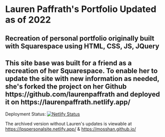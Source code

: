 <h1> Lauren Paffrath's Portfolio Updated as of 2022 </h1>
<h2>Recreation of personal portfolio originally built with Squarespace using HTML, CSS, JS, JQuery </h2>
<h2>This site base was built for a friend as a recreation of her Squarespace. To enable her to update the site with new information as needed, she's forked the project on her Github https://github.com/laurenpaffrath and deployed it on https://laurenpaffrath.netlify.app/ </h2>

Deployment Status: [![Netlify Status](https://api.netlify.com/api/v1/badges/7a945dee-f31a-400a-9354-3c88695025bc/deploy-status)](https://app.netlify.com/sites/lpspersonalsite/deploys)

The archived version without Lauren's updates is viewable at https://lpspersonalsite.netlify.app/ & https://mosshan.github.io/

